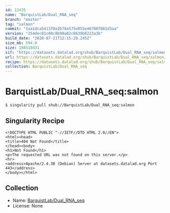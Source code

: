 ```yaml
---
id: 12435
name: "BarquistLab/Dual_RNA_seq"
branch: "master"
tag: "salmon"
commit: "1aa1dca5413f0a2b78a575e055e467007081d3aa"
version: "254dec81c08c8b90a82c8639b8223a3b"
build_date: "2020-07-21T12:15:20.245Z"
size_mb: 594.0
size: 188518431
sif: "https://datasets.datalad.org/shub/BarquistLab/Dual_RNA_seq/salmon/2020-07-21-1aa1dca5-254dec81/254dec81c08c8b90a82c8639b8223a3b.sif"
url: https://datasets.datalad.org/shub/BarquistLab/Dual_RNA_seq/salmon/2020-07-21-1aa1dca5-254dec81/
recipe: https://datasets.datalad.org/shub/BarquistLab/Dual_RNA_seq/salmon/2020-07-21-1aa1dca5-254dec81/Singularity
collection: BarquistLab/Dual_RNA_seq
---
```


# BarquistLab/Dual_RNA_seq:salmon

```bash
$ singularity pull shub://BarquistLab/Dual_RNA_seq:salmon
```

## Singularity Recipe

```singularity
<!DOCTYPE HTML PUBLIC "-//IETF//DTD HTML 2.0//EN">
<html><head>
<title>404 Not Found</title>
</head><body>
<h1>Not Found</h1>
<p>The requested URL was not found on this server.</p>
<hr>
<address>Apache/2.4.38 (Debian) Server at datasets.datalad.org Port 443</address>
</body></html>
```

## Collection

 - Name: [BarquistLab/Dual_RNA_seq](https://github.com/BarquistLab/Dual_RNA_seq)
 - License: None

